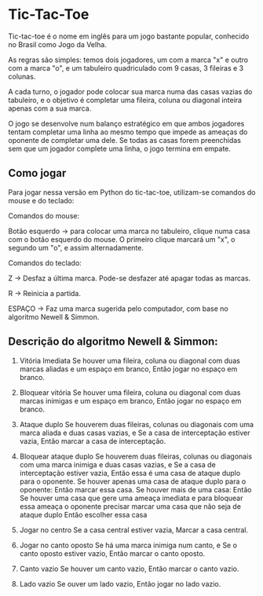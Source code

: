 # Tic-Tac-Toe

Tic-tac-toe é o nome em inglês para um jogo bastante popular, conhecido no Brasil como Jogo da Velha.

As regras são simples: temos dois jogadores, um com a marca "x" e outro com a marca "o", e um tabuleiro quadriculado com 9 casas, 3 fileiras e 3 colunas.

A cada turno, o jogador pode colocar sua marca numa das casas vazias do tabuleiro, e o objetivo é completar uma fileira, coluna ou diagonal inteira apenas com a sua marca.

O jogo se desenvolve num balanço estratégico em que ambos jogadores tentam completar uma linha ao mesmo tempo que impede as ameaças do oponente de completar uma dele. Se todas as casas forem preenchidas sem que um jogador complete uma linha, o jogo termina em empate.

## Como jogar

Para jogar nessa versão em Python do tic-tac-toe, utilizam-se comandos do mouse e do teclado:

Comandos do mouse:

Botão esquerdo -> para colocar uma marca no tabuleiro, clique numa casa com o botão esquerdo do mouse. O primeiro clique marcará um "x", o segundo um "o", e assim alternadamente.

Comandos do teclado:

Z -> Desfaz a última marca. Pode-se desfazer até apagar todas as marcas.

R -> Reinicia a partida.

ESPAÇO -> Faz uma marca sugerida pelo computador, com base no algoritmo Newell & Simmon.

## Descrição do algoritmo Newell & Simmon:

1) Vitória Imediata
  Se houver uma fileira, coluna ou diagonal com duas marcas aliadas e um espaço em branco,
	Então jogar no espaço em branco.

2) Bloquear vitória
	Se houver uma fileira, coluna ou diagonal com duas marcas inimigas e um espaço em branco, 
	Então jogar no espaço em branco.

3) Ataque duplo
	Se houverem duas fileiras, colunas ou diagonais com uma marca aliada e duas casas vazias, e
	Se a casa de interceptação estiver vazia,
	Então marcar a casa de interceptação.

4) Bloquear ataque duplo
	Se houverem duas fileiras, colunas ou diagonais com uma marca inimiga e duas casas vazias, e
	Se a casa de interceptação estiver vazia,
	Então essa é uma casa de ataque duplo para o oponente.
	Se houver apenas uma casa de ataque duplo para o oponente:
	Então marcar essa casa.
	Se houver mais de uma casa:
	Então
		Se houver uma casa que gere uma ameaça imediata e para bloquear essa ameaça o oponente precisar marcar uma casa que não seja de ataque duplo
		Então escolher essa casa			

5) Jogar no centro
	Se a casa central estiver vazia,
	Marcar a casa central.

6) Jogar no canto oposto
	Se há uma marca inimiga num canto, e
	Se o canto oposto estiver vazio,
	Então marcar o canto oposto.

7) Canto vazio
	Se houver um canto vazio,
	Então marcar o canto vazio.

8) Lado vazio
	Se ouver um lado vazio,
	Então jogar no lado vazio.
